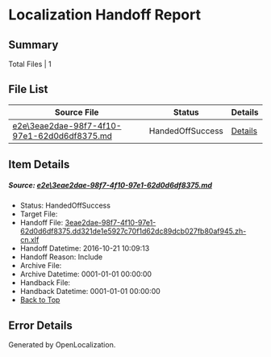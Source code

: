 # <a name='report-top'></a> Localization Handoff Report

## Summary
 Total Files | 1

## File List
 Source File | Status | Details 
 ----------- | ------ | ------- 
 [e2e\3eae2dae-98f7-4f10-97e1-62d0d6df8375.md](https://github.com/OpenLocalizationTestOrg/ol-test0/blob/3530a1f7a8a8d553a1235f53a597bae02111f381/e2e/3eae2dae-98f7-4f10-97e1-62d0d6df8375.md) | HandedOffSuccess | [Details](#6ba3206715b8e3df41abad088318224d9c477c453)

## Item Details
##### <a name='6ba3206715b8e3df41abad088318224d9c477c453'></a> Source: [e2e\3eae2dae-98f7-4f10-97e1-62d0d6df8375.md](https://github.com/OpenLocalizationTestOrg/ol-test0/blob/3530a1f7a8a8d553a1235f53a597bae02111f381/e2e/3eae2dae-98f7-4f10-97e1-62d0d6df8375.md)
* Status: HandedOffSuccess
* Target File: 
* Handoff File: [3eae2dae-98f7-4f10-97e1-62d0d6df8375.dd321de1e5927c70f1d62dc89dcb027fb80af945.zh-cn.xlf](https://github.com/OpenLocalizationTestOrg/ol-test0-handoff/blob/291162fdf332d8effd9fad947a3ba4e08207d773/ol-handoff/OpenLocalizationTestOrg/ol-test0-zhcn/shujia/ht/3eae2dae-98f7-4f10-97e1-62d0d6df8375.dd321de1e5927c70f1d62dc89dcb027fb80af945.zh-cn.xlf)
* Handoff Datetime: 2016-10-21 10:09:13
* Handoff Reason: Include
* Archive File: 
* Archive Datetime: 0001-01-01 00:00:00
* Handback File: 
* Handback Datetime: 0001-01-01 00:00:00
* [Back to Top](#report-top)


## Error Details

Generated by OpenLocalization.
